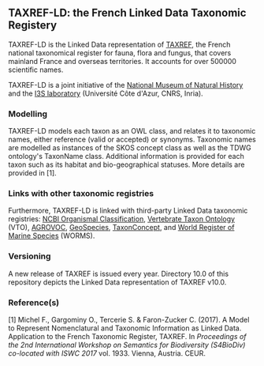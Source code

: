 ## TAXREF-LD: the French Linked Data Taxonomic Registery

TAXREF-LD is the Linked Data representation of [TAXREF](https://inpn.mnhn.fr/programme/referentiel-taxonomique-taxref?lg=en), the French national taxonomical register for fauna, flora and fungus, that covers mainland France and overseas territories. It accounts for over 500000 scientific names.

TAXREF-LD is a joint initiative of the [National Museum of Natural History](http://www.mnhn.fr/) and the [I3S laboratory](http://www.i3s.unice.fr/) (Université Côte d'Azur, CNRS, Inria).

### Modelling
TAXREF-LD models each taxon as an OWL class, and relates it to taxonomic names, either reference (valid or accepted) or synonyms.
Taxonomic names are modelled as instances of the SKOS concept class as well as the TDWG ontology's TaxonName class.
Additional information is provided for each taxon such as its habitat and bio-geographical statuses.
More details are provided in [1].

### Links with other taxonomic registries
Furthermore, TAXREF-LD is linked with third-party Linked Data taxonomic registries: [NCBI Organismal Classification](http://bioportal.bioontology.org/ontologies/NCBITAXON), [Vertebrate Taxon Ontology](http://www.ontobee.org/ontology/VTO) (VTO), [AGROVOC](http://aims.fao.org/agrovoc), [GeoSpecies](https://datahub.io/dataset/geospecies), [TaxonConcept](https://datahub.io/dataset/taxonconcept), and [World Register of Marine Species](http://www.marinespecies.org) (WORMS).

### Versioning

A new release of TAXREF is issued every year. Directory 10.0 of this repository depicts the Linked Data representation of TAXREF v10.0.

### Reference(s)

[1] Michel F., Gargominy O., Tercerie S. & Faron-Zucker C. (2017). A Model to Represent Nomenclatural and Taxonomic Information as Linked Data. Application to the French Taxonomic Register, TAXREF. In _Proceedings of the 2nd International Workshop on Semantics for Biodiversity (S4BioDiv) co-located with ISWC 2017_ vol. 1933. Vienna, Austria. CEUR.
